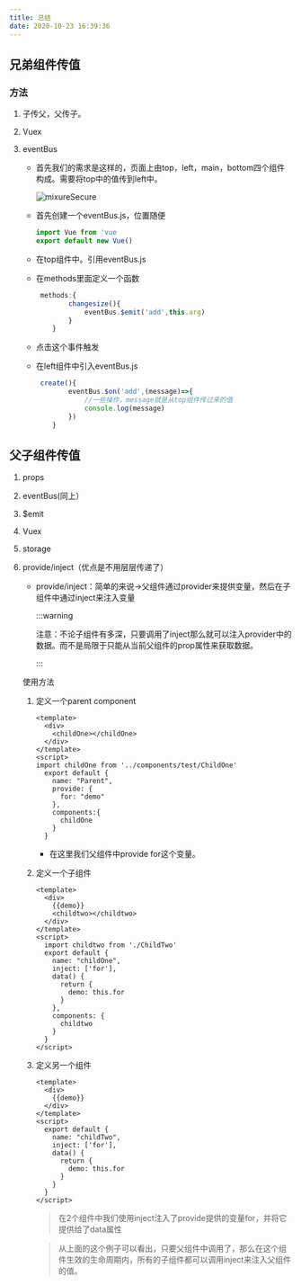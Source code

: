 ```yaml
---
title: 总结
date: 2020-10-23 16:39:36
---
```


## 兄弟组件传值

### 方法

1. 子传父，父传子。

2. Vuex

3. eventBus

   - 首先我们的需求是这样的，页面上由top，left，main，bottom四个组件构成。需要将top中的值传到left中。

     <img :src="$withBase('/img/Vue/001.jpg')" alt="mixureSecure">

   - 首先创建一个eventBus.js，位置随便

     ```js
     import Vue from 'vue
     export default new Vue()
     ```

   - 在top组件中。引用eventBus.js

   - 在methods里面定义一个函数

     ```js
      methods:{
             changesize(){
                 eventBus.$emit('add',this.arg)
             }
         }
     ```

   - 点击这个事件触发

   - 在left组件中引入eventBus.js

     ```js
      create(){
             eventBus.$on('add',(message)=>{
                 //一些操作，message就是从top组件传过来的值
                 console.log(message)
             })
         }
     ```

     

     

## 父子组件传值

1.  props

2. eventBus(同上） 

3. $emit 

4. Vuex 

5. storage 

6. provide/inject（优点是不用层层传递了）

   - provide/inject：简单的来说->父组件通过provider来提供变量，然后在子组件中通过inject来注入变量

     :::warning 

     注意：不论子组件有多深，只要调用了inject那么就可以注入provider中的数据。而不是局限于只能从当前父组件的prop属性来获取数据。

     :::

   使用方法

   1. 定义一个parent component

      ```vue
      <template>
        <div>
          <childOne></childOne>
        </div>
      </template>
      <script>
      import childOne from '../components/test/ChildOne'
        export default {
          name: "Parent",
          provide: {
            for: "demo"
          },
          components:{
            childOne
          }
        }
      ```

      - 在这里我们父组件中provide for这个变量。

   2. 定义一个子组件

      ```vue
      <template>
        <div>
          {{demo}}
          <childtwo></childtwo>
        </div>
      </template>
      <script>
        import childtwo from './ChildTwo'
        export default {
          name: "childOne",
          inject: ['for'],
          data() {
            return {
              demo: this.for
            }
          },
          components: {
            childtwo
          }
        }
      </script>
      ```

      

   3. 定义另一个组件

      ```vue
      <template>
        <div>
          {{demo}}
        </div>
      </template>
      <script>
        export default {
          name: "childTwo",
          inject: ['for'],
          data() {
            return {
              demo: this.for
            }
          }
        }
      </script>
      ```

      > 在2个组件中我们使用inject注入了provide提供的变量for，并将它提供给了data属性

      > 从上面的这个例子可以看出，只要父组件中调用了，那么在这个组件生效的生命周期内，所有的子组件都可以调用inject来注入父组件的值。

      

